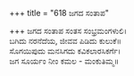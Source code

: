 +++
title = "618 ಜಗದ ಸಂತಾಪ"

+++
ಜಗದ ಸಂತಾಪ ಸಂತಸ ಸಂಭ್ರಮಂಗಳುಲಿ।  
ಬಗಿದು ನರನೆದೆಯ, ಜೀವವ ಪಿಡಿದು ಕುಲುಕೆ॥  
ಸೊಗಯಿಪುದು ಮನಸಿಗದು ಕವಿಕಲಾರಸಿಕರ್ಗೆ।  
ಜಗ ಸೂರ್ಯಂ ನೀಂ ಕಮಲ - ಮಂಕುತಿಮ್ಮ॥  
